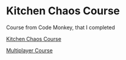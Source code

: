 # Kitchen Chaos Course

Course from Code Monkey, that I completed

[Kitchen Chaos Course](https://unitycodemonkey.com/kitchenchaoscourse.php)

[Multiplayer Course](https://unitycodemonkey.com/kitchenchaosmultiplayercourse.php)

